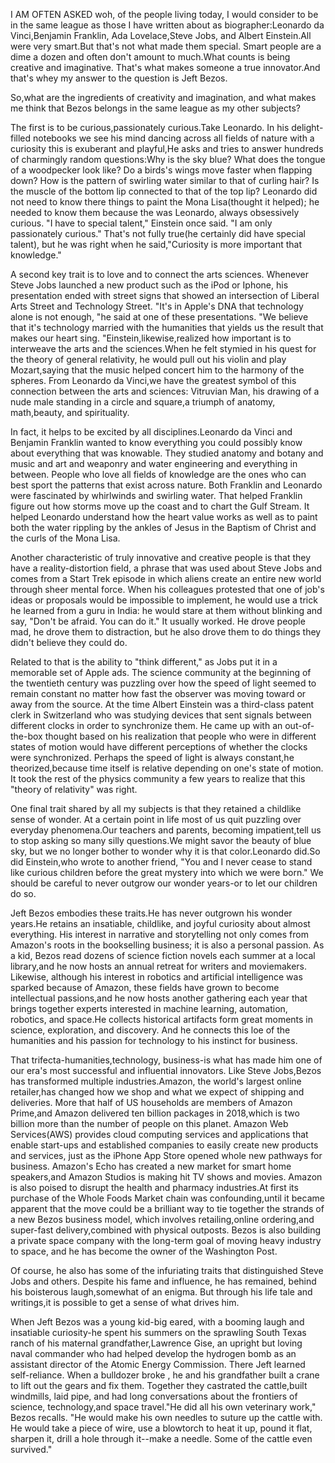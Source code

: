 I AM OFTEN ASKED woh, of the people living today,
I would consider to be in the same league as those I have written about as biographer:Leonardo da Vinci,Benjamin Franklin, 
Ada Lovelace,Steve Jobs, and Albert Einstein.All were very smart.But that's not what made them special.
Smart people are a dime a dozen and often don't amount to much.What counts is being creative and  imaginative.
That's what makes someone a true innovator.And that's whey my answer to the question is Jeft Bezos.

So,what are the ingredients of creativity and imagination,
and what makes me think that Bezos belongs in the same league as my other subjects?

The first is to be curious,passionately curious.Take Leonardo.
In his delight-filled notebooks we see his mind dancing across all fields of nature with a curiosity this is exuberant and playful,He asks and tries to answer hundreds of charmingly random questions:Why is the sky blue? 
What does the tongue of a woodpecker look like? Do a birds's wings move faster when flapping down? 
How is the pattern of swirling water similar to that of curling hair?
Is the muscle of the bottom lip connected to that of the top lip?
Leonardo did not need to know there things to paint the Mona Lisa(thought it helped); he needed to know them because the was Leonardo, always obsessively curious. 
"I have to special talent," Einstein once said.
"I am only passionately curious." That's not fully true(he certainly did have special talent), 
but he was right when he said,"Curiosity is more important that knowledge."

A second key trait is to love and to connect the arts sciences. 
Whenever Steve Jobs launched a new product such as the iPod or Iphone, 
his presentation ended with street signs that showed an intersection of Liberal Arts Street and Technology Street. 
"It's in Apple's DNA that technology alone is not enough,
"he said at one of these presentations. 
"We believe that it's technology married with the humanities that yields us the result that makes our heart sing.
"Einstein,likewise,realized how important is to interweave the arts and the sciences.When he felt stymied in his quest for the theory of general relativity,
he would pull out his violin and play Mozart,saying that the music helped concert him to the harmony of the spheres.
From Leonardo da Vinci,we have the greatest symbol of this connection between the arts and sciences:
Vitruvian Man, his drawing of a nude male standing in a circle and square,a triumph of anatomy, math,beauty, and spirituality.

In fact, it helps to be excited by all disciplines.Leonardo da Vinci and Benjamin Franklin wanted to know everything you could possibly know about everything that was knowable.
They studied anatomy and botany and music and art and weaponry and water engineering and everything in between.
People who love all fields of knowledge are the ones who can best sport the patterns that exist across nature.
Both Franklin and Leonardo were fascinated by whirlwinds and swirling water.
That helped Franklin figure out how storms move up the coast and to chart the Gulf Stream.
It helped Leonardo understand how the heart value works as well as to paint both the water rippling by the ankles of Jesus in the Baptism of Christ and the curls of the Mona Lisa.

Another characteristic of truly innovative and creative people is that they have a reality-distortion field,
a phrase that was used about Steve Jobs and comes from a Start Trek episode in which aliens create an entire new world through sheer mental force.
When his colleagues protested that one of job's ideas or proposals would be impossible to implement,
he would use a trick he learned from a guru in India: he would stare at them without blinking and say,
"Don't be afraid. You can do it." It usually worked. He drove people mad, he drove them to distraction,
but he also drove them to do things they didn't believe they could do.

Related to that is the ability to "think different," as Jobs put it in a memorable set of Apple ads.
The science community at the beginning of the twentieth century was puzzling over how the speed of light seemed to remain constant no matter how fast the observer was moving toward or away from the source.
At the time Albert Einstein was a third-class patent clerk in Switzerland who was studying devices that sent signals between different clocks in order to synchronize them.
He came up with an out-of-the-box thought based on his realization that people who were in different states of motion would have different perceptions of whether the clocks were synchronized.
Perhaps the speed of light is always constant,he theorized,because time itself is relative depending on one's state of motion.
It took the rest of the physics community a few years to realize that this "theory of relativity" was right.

One final trait shared by all my subjects is that they retained a childlike sense of wonder.
At a certain point in life most of us quit puzzling over everyday phenomena.Our teachers and parents,
becoming impatient,tell us to stop asking so many silly questions.We might savor the beauty of blue sky,
but we no longer bother to wonder why it is that color.Leonardo did.So did Einstein,who wrote to another friend,
"You and I never cease to stand like curious children before the great mystery into which we were born."
We should be careful to never outgrow our wonder years-or to let our children do so.

Jeft Bezos embodies these traits.He has never outgrown his wonder years.He retains an insatiable,
childlike, and joyful curiosity about almost everything. 
His interest in narrative and storytelling not only comes from Amazon's roots in the bookselling business;
it is also a personal passion. As a kid, Bezos read dozens of science fiction novels each summer at a local library,and he now hosts an annual retreat for writers and moviemakers.
Likewise, although his interest in robotics and artificial intelligence was sparked because of Amazon,
these fields have grown to become intellectual passions,and he now hosts another gathering each year that brings together experts interested in machine learning, automation, robotics, and space.He collects historical artifacts form great moments in science, exploration, and discovery.
And he connects this loe of the humanities and his passion for technology to his instinct for business.

That trifecta-humanities,technology, business-is what has made him one of our era's most successful and influential innovators.
Like Steve Jobs,Bezos has transformed multiple industries.Amazon, the world's largest online retailer,has changed how we shop and what we expect of shipping and deliveries.
More that half of US households are members of Amazon Prime,and Amazon delivered ten billion packages in 2018,which is two billion more than the number of people on this planet.
Amazon Web Services(AWS) provides cloud computing services and applications that enable start-ups and established companies to easily create new products and services, just as the iPhone App Store opened whole new pathways for business.
Amazon's Echo has created a new market for smart home speakers,and Amazon Studios is making hit TV shows and movies.
Amazon is also poised to disrupt the health and pharmacy industries.At first its purchase of the Whole Foods Market chain was confounding,until it became apparent that the move could be a brilliant way to tie together the strands of a new Bezos business model, which involves retailing,online ordering,and super-fast delivery,combined with physical outposts.
Bezos is also building a private space company with the long-term goal of moving heavy industry to space, and he has become the owner of the Washington Post.

Of course, he also has some of the infuriating traits that distinguished Steve Jobs and others.
Despite his fame and influence, he has remained, behind his boisterous laugh,somewhat of an enigma.
But through his life tale and writings,it is possible to get a sense of what drives him.

When Jeft Bezos was a young kid-big eared, with a booming laugh and insatiable curiosity-he spent his summers on the sprawling South Texas ranch of his maternal grandfather,Lawrence Gise, an upright but loving naval commander who had helped develop the hydrogen bomb as an assistant director of the Atomic Energy Commission.
There Jeft learned self-reliance. When a bulldozer broke , he and his grandfather built a crane to lift out the gears and fix them.
Together they castrated the cattle,built windmills, laid pipe, and had long conversations about the frontiers of science,
technology,and space travel."He did all his own veterinary work," Bezos recalls. "He would make his own needles to suture up the cattle with.
He would take a piece of wire, use a blowtorch to heat it up, pound it flat, sharpen it, drill a hole through it--make a needle. 
Some of the cattle even survived."


